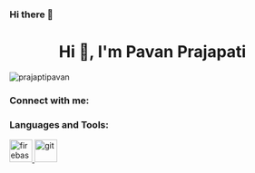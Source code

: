 ### Hi there 👋

<h1 align="center">Hi 👋, I'm Pavan Prajapati</h1>
<p align="left"> <img src="https://komarev.com/ghpvc/?username=prajaptipavan&label=Profile%20views&color=0e75b6&style=flat" alt="prajaptipavan" /> </p>

<h3 align="left">Connect with me:</h3>
<p align="left">
</p>

<h3 align="left">Languages and Tools:</h3>
<p align="left"> <a href="https://firebase.google.com/" target="_blank" rel="noreferrer"> <img src="https://www.vectorlogo.zone/logos/firebase/firebase-icon.svg" alt="firebase" width="40" height="40"/> </a> <a href="https://git-scm.com/" target="_blank" rel="noreferrer"> <img src="https://www.vectorlogo.zone/logos/git-scm/git-scm-icon.svg" alt="git" width="40" height="40"/> </a> </p>


